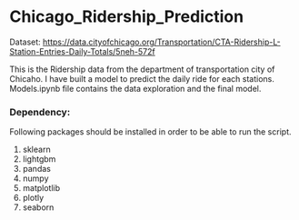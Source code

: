 # Chicago_Ridership_Prediction

Dataset: https://data.cityofchicago.org/Transportation/CTA-Ridership-L-Station-Entries-Daily-Totals/5neh-572f

This is the Ridership data from the department of transportation city of Chicaho. I have built a model to predict the daily ride for each stations. Models.ipynb file contains the data exploration and the final model.


### Dependency:
Following packages should be installed in order to be able to run the script.
1. sklearn
2. lightgbm
3. pandas
4. numpy
5. matplotlib
6. plotly
7. seaborn
